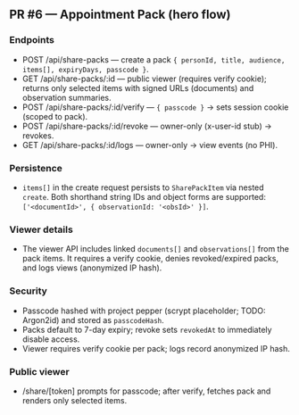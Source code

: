 ## PR #6 — Appointment Pack (hero flow)

### Endpoints
- POST /api/share-packs — create a pack `{ personId, title, audience, items[], expiryDays, passcode }`.
- GET /api/share-packs/:id — public viewer (requires verify cookie); returns only selected items with signed URLs (documents) and observation summaries.
- POST /api/share-packs/:id/verify — `{ passcode }` → sets session cookie (scoped to pack).
- POST /api/share-packs/:id/revoke — owner-only (x-user-id stub) → revokes.
- GET /api/share-packs/:id/logs — owner-only → view events (no PHI).

### Persistence
- `items[]` in the create request persists to `SharePackItem` via nested `create`. Both shorthand string IDs and object forms are supported: `['<documentId>', { observationId: '<obsId>' }]`.

### Viewer details
- The viewer API includes linked `documents[]` and `observations[]` from the pack items. It requires a verify cookie, denies revoked/expired packs, and logs views (anonymized IP hash).

### Security
- Passcode hashed with project pepper (scrypt placeholder; TODO: Argon2id) and stored as `passcodeHash`.
- Packs default to 7-day expiry; revoke sets `revokedAt` to immediately disable access.
- Viewer requires verify cookie per pack; logs record anonymized IP hash.

### Public viewer
- /share/[token] prompts for passcode; after verify, fetches pack and renders only selected items.
